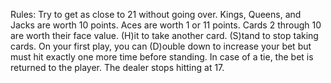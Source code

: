 Rules:
Try to get as close to 21 without going over.
Kings, Queens, and Jacks are worth 10 points.
Aces are worth 1 or 11 points.
Cards 2 through 10 are worth their face value.
(H)it to take another card.
(S)tand to stop taking cards.
On your first play, you can (D)ouble down to increase your bet
but must hit exactly one more time before standing.
In case of a tie, the bet is returned to the player.
The dealer stops hitting at 17.
